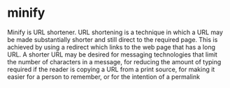# minify
Minify is URL shortener. URL shortening is a technique in which a URL may be made substantially shorter and still direct to the required page. This is achieved by using a redirect which links to the web page that has a long URL.  A shorter URL may be desired for messaging technologies that limit the number of characters in a message, for reducing the amount of typing required if the reader is copying a URL from a print source, for making it easier for a person to remember, or for the intention of a permalink
